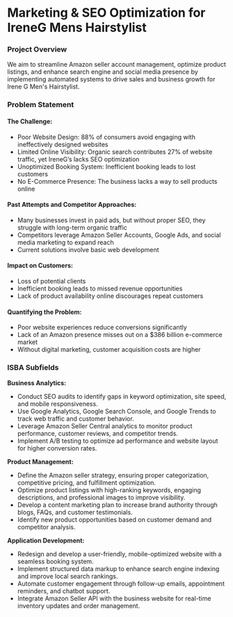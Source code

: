 # Marketing & SEO Optimization for IreneG Mens Hairstylist

### Project Overview 
We aim to streamline Amazon seller account management, optimize product listings, and enhance search engine and social media presence by implementing automated systems to drive sales and business growth for Irene G Men's Hairstylist. 

### Problem Statement 
#### The Challenge:
- Poor Website Design: 88% of consumers avoid engaging with ineffectively designed websites
- Limited Online Visibility: Organic search contributes 27% of website traffic, yet IreneG’s lacks SEO optimization
- Unoptimized Booking System: Inefficient booking leads to lost customers
- No E-Commerce Presence: The business lacks a way to sell products online

#### Past Attempts and Competitor Approaches:
- Many businesses invest in paid ads, but without proper SEO, they struggle with long-term organic traffic
- Competitors leverage Amazon Seller Accounts, Google Ads, and social media marketing to expand reach
- Current solutions involve basic web development

#### Impact on Customers:
- Loss of potential clients 
- Inefficient booking leads to missed revenue opportunities
- Lack of product availability online discourages repeat customers

#### Quantifying the Problem:
- Poor website experiences reduce conversions significantly
- Lack of an Amazon presence misses out on a $386 billion e-commerce market
- Without digital marketing, customer acquisition costs are higher

### ISBA Subfields 
**Business Analytics:**  
   - Conduct SEO audits to identify gaps in keyword optimization, site speed, and mobile responsiveness.  
   - Use Google Analytics, Google Search Console, and Google Trends to track web traffic and customer behavior.  
   - Leverage Amazon Seller Central analytics to monitor product performance, customer reviews, and competitor trends.  
   - Implement A/B testing to optimize ad performance and website layout for higher conversion rates.  

**Product Management:**  
   - Define the Amazon seller strategy, ensuring proper categorization, competitive pricing, and fulfillment optimization.  
   - Optimize product listings with high-ranking keywords, engaging descriptions, and professional images to improve visibility.  
   - Develop a content marketing plan to increase brand authority through blogs, FAQs, and customer testimonials.  
   - Identify new product opportunities based on customer demand and competitor analysis.  

**Application Development:**  
   - Redesign and develop a user-friendly, mobile-optimized website with a seamless booking system.  
   - Implement structured data markup to enhance search engine indexing and improve local search rankings.  
   - Automate customer engagement through follow-up emails, appointment reminders, and chatbot support.  
   - Integrate Amazon Seller API with the business website for real-time inventory updates and order management.  

